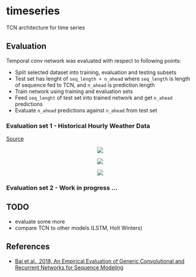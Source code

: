 # timeseries
TCN architecture for time series

## Evaluation

Temporal conv network was evaluated with respect to following points:
- Split selected dataset into training, evaluation and testing subsets
- Test set has lenght of `seq_length + n_ahead` where `seq_length` is length of sequence fed to TCN, and `n_ahead` is prediction length
- Train network using training and evaluation sets
- Feed `seq_lenght` of test set into trained network and get `n_ahead` predictions
- Evaluate `n_ahead` predictions against `n_ahead` from test set

### Evaluation set 1 - Historical Hourly Weather Data
[Source](https://www.kaggle.com/selfishgene/historical-hourly-weather-data)

<p align="center">
  <img src="https://github.com/xadrianzetx/timeseries/blob/master/plots/unnamed-chunk-3-1.png">
  </p>

<p align="center">
  <img src="https://github.com/xadrianzetx/timeseries/blob/master/plots/unnamed-chunk-5-1.png">
  </p>
  
<p align="center">
  <img src="https://github.com/xadrianzetx/timeseries/blob/master/plots/montreal_weather_model.png">
  </p>

### Evaluation set 2 - Work in progress ...

## TODO
- evaluate some more
- compare TCN to other models (LSTM, Holt Winters)

## References
- [Bai et al., 2018, 
An Empirical Evaluation of Generic Convolutional and Recurrent Networks for Sequence Modeling](https://arxiv.org/pdf/1803.01271.pdf)

